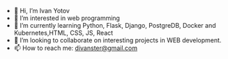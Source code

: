 - 👋 Hi, I’m Ivan Yotov
- 👀 I’m interested in web programming 
- 🌱 I’m currently learning Python, Flask, Django, PostgreDB, Docker and Kubernetes,HTML, CSS,  JS, React
- 💞️ I’m looking to collaborate on interesting projects in WEB development.
- 📫 How to reach me: divanster@gmail.com

<!---
divanster/divanster is a ✨ special ✨ repository because its `README.md` (this file) appears on your GitHub profile.
You can click the Preview link to take a look at your changes.
--->
